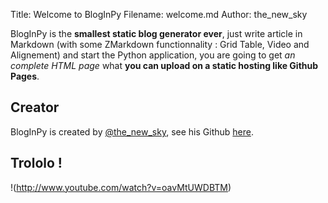 Title:  Welcome to BlogInPy
Filename:  welcome.md
Author:  the_new_sky


BlogInPy is the **smallest static blog generator ever**, just write article in Markdown (with some ZMarkdown functionnality :
Grid Table, Video and Alignement)
and start the Python application, you are going to get *an complete HTML page* what **you can upload on a static
hosting like Github Pages**.

## Creator

BlogInPy is created by [@the_new_sky](https://twitter.com/the_new_sky), see his Github [here](https://github.com/the-new-sky).

## Trololo !

!(http://www.youtube.com/watch?v=oavMtUWDBTM)